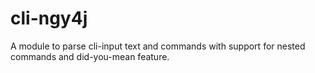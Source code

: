 # cli-ngy4j

A module to parse cli-input text and commands with support for nested commands and did-you-mean feature.
